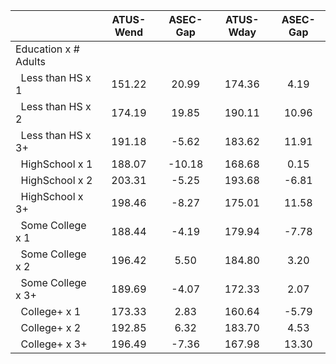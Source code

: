 
|                      |    ATUS-Wend |     ASEC-Gap |    ATUS-Wday |     ASEC-Gap |
| -------------------- | :----------: | :----------: | :----------: | :----------: |
| Education x # Adults |              |              |              |              |
| &nbsp;&nbsp;Less than HS x 1 |       151.22 |        20.99 |       174.36 |         4.19 |
| &nbsp;&nbsp;Less than HS x 2 |       174.19 |        19.85 |       190.11 |        10.96 |
| &nbsp;&nbsp;Less than HS x 3+ |       191.18 |        -5.62 |       183.62 |        11.91 |
| &nbsp;&nbsp;HighSchool x 1 |       188.07 |       -10.18 |       168.68 |         0.15 |
| &nbsp;&nbsp;HighSchool x 2 |       203.31 |        -5.25 |       193.68 |        -6.81 |
| &nbsp;&nbsp;HighSchool x 3+ |       198.46 |        -8.27 |       175.01 |        11.58 |
| &nbsp;&nbsp;Some College x 1 |       188.44 |        -4.19 |       179.94 |        -7.78 |
| &nbsp;&nbsp;Some College x 2 |       196.42 |         5.50 |       184.80 |         3.20 |
| &nbsp;&nbsp;Some College x 3+ |       189.69 |        -4.07 |       172.33 |         2.07 |
| &nbsp;&nbsp;College+ x 1 |       173.33 |         2.83 |       160.64 |        -5.79 |
| &nbsp;&nbsp;College+ x 2 |       192.85 |         6.32 |       183.70 |         4.53 |
| &nbsp;&nbsp;College+ x 3+ |       196.49 |        -7.36 |       167.98 |        13.30 |

